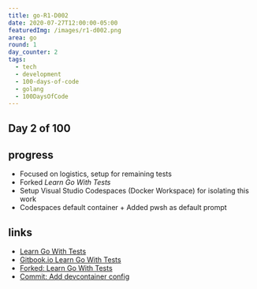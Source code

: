 ```yaml
---
title: go-R1-D002
date: 2020-07-27T12:00:00-05:00
featuredImg: /images/r1-d002.png
area: go
round: 1
day_counter: 2
tags:
  - tech
  - development
  - 100-days-of-code
  - golang
  - 100DaysOfCode
---
```


## Day 2 of 100

## progress

- Focused on logistics, setup for remaining tests
- Forked _Learn Go With Tests_
- Setup Visual Studio Codespaces (Docker Workspace) for isolating this work
- Codespaces default container + Added pwsh as default prompt

## links

- [Learn Go With Tests](https://bit.ly/3hGNKkm)
- [Gitbook.io Learn Go With Tests](https://bit.ly/2OZmDVp)
- [Forked: Learn Go With Tests](https://bit.ly/3hKQb5r)
- [Commit: Add devcontainer config](https://github.com/sheldonhull/learn-go-with-tests/commit/a508ff5eef57eb2155e318eb86834cdcf9c15b54)
